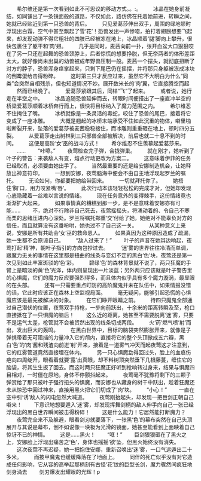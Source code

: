 　　希尔维还是第一次看到如此不可思议的移动方式。。:。
　　冰晶在她身前凝结，如同铺出了一条镜面般的道路，不仅如此，路仿佛在托着她前进，转瞬之间，她就已经贴近到第一只恐兽的背后。
　　只见爱葛莎伸出双手，周围的绿地顿时浮现出白霜，空气中甚至飘起了雪‘花’！恐兽发出一声惨唿，拍打着翅膀想要飞起来，却发现动弹不得它粗壮的四肢已经被冻在地上，冰晶顺着‘腿’脚向上攀升，很快包裹住了躯干和‘肉’翅。
　　几乎是同时，麦茜向前一扑，张开血盆大口狠狠咬在了另一只还在起舞的恐兽颈脖上，后者惊慌的想要挣脱，但无奈两者的体形差距太大，就好像尚未出巢的幼兽被成年野兽压制一般。麦茜一个摆头，就彻底扭断了对方的脖子，恐兽浑身痉挛起来，只剩下尾巴仍在摇摆，并将那只身躯被冻成冰块的倒霉蛋给击得粉碎。
　　这时第三只才反应过来，虽然它不大明白为什么“同类”会突然自相残杀，但也知道情况不妙。展开数米长的‘肉’翼，它直接腾空而起
　　然而已经晚了。
　　爱葛莎紧跟其后，同样“飞”了起来。
　　或者说，她行走在半空之中。
　　冰晶追随恐兽延伸而去，转眼时间便搭出了一座直冲半空的桥梁爱葛莎顺着冰桥奔行而上，很快将目标纳入了魔力范围之内。
　　希尔维忍不住掩住了嘴。
　　冰桥就像是一条灵活的毒蛇，咬住了恐兽的尾巴，接着将它变成了一座冰雕。
　　大概是翘起的冰桥末端承受不住如此沉重的物体，噼里啪啦断裂开来，坠落的爱葛莎被麦茜稳稳接住，而冰雕则重重砸在地上，顿时四分五裂。
　　从爱葛莎走出树林到三只邪兽全部被解决，前后也就二十息不到的时间。
　　这便是高阶‘女’巫的战斗方式！
　　希尔维忍不住羡慕起爱葛莎来。
　　……
　　“咔嚓。”
　　夜莺检查完子弹，合拢弹巢。
　　就在刚才，她听到了叶子的警告：来袭敌人有变，熔点行动更改为方案二。
　　这意味着伊菲的任务已经取消，必须要由她出手了。
　　当然最重要的还是给安娜制造机会，让她释放出神意符印。
　　一想到安娜，夜莺脑海中便会不由自主地浮现起罗兰的嘱托。
　　无论如何，你都要把她给带回来。
　　一切就拜托你了。
　　她捂住‘胸’口，用力咬紧嘴‘唇’。
　　此次行动本该轻轻松松的完成才对，但她却发现心底隐藏着一丝难以言说的情绪。
　　现在任务意外的变得棘手，这份情绪竟也渐渐扩大起来。
　　如果事情真的糟糕到那一步，是不是意味着安娜亦有可能……
　　不，绝对不行除非自己死去，夜莺摇摇头，将涌动着的、令自己不寒而栗的思绪压进内心深处。罗兰将嘱托郑重‘交’付给了她，她绝对不能辜负对方的信任，而且就算没有这番吩咐，她也过不了自己这一关。
　　从某种意义上来说，安娜是所有共助会‘女’巫的救命恩人。
　　如果真因为这种原因造成了疏漏，她一生都不会原谅自己。
　　“敌人过来了！”
　　叶子的声音在她耳边响起，夜莺打起‘精’神，朝叶子指引的方向包抄过去。
　　‘迷’雾的世界往往冷清而单调，跟魔力无关的事情在这里都是扭曲的线条与变幻不定的黑白‘色’块，夜莺还是第一次见到如此丰富斑驳的‘色’彩。
　　碧绿‘色’的森林背景就不说了，两只狂魔的手臂上是暗淡的黄‘色’光泽，体内则呈现出一片淡蓝；另外两只应该就是叶子警告里的心惧魔，它们的魔力反应要强烈得多，而且体内似乎具有多个魔力漩涡，最显眼的在头部。
　　还有一只需要重点盯防的高阶魔鬼并未在队伍中，如果情报没错的话，它此时应该正在森林上空监视局面。
　　毫无疑问，能够引起恐慌的心惧魔应该是最先被解决的对象。
　　在它们睁开眼睛之前。
　　待四只魔鬼全部通过自己潜伏的位置，夜莺双手持枪，一步向前跃出，十余米的距离转瞬及至，枪口直接抵在了一只惧魔的脑后！
　　这么近的距离，她甚至不需要脱离‘迷’雾，只要不是运气太差，枪管就不会被贸然出现的线条切成两段。
　　火‘药’燃气喷‘射’而出，发出巨大的轰鸣。
　　在黑白世界中，目标的脑袋突然膨胀开来，就像是子弹携带着无可阻挡的力量冲入它的颅内，直接将它的整个头顶掀成五六瓣，黑白‘色’的‘肉’酱和残渣向前迸‘射’开来，接着是一道雾气冲天而起夜莺这才注意到，它的红雾管道竟然直接埋在体内。
　　另一只心惧魔勐得回过头，脸上的血痕伤疤向四周绽开，眼看着就要‘露’出真眼，却不料树顶突然垂下几根藤蔓，缠住它的脑袋，将其生生扳了回去。而这时两只狂魔正好听到枪响转过身来，结果与惧魔四目相对，一时僵在原地，身体不停颤抖起来。
　　夜莺毫不犹豫将剩下的三颗子弹赏给了那只被叶子强行扭头的惧魔，而安娜也从藏身的树干中跃出，趁着狂魔还未从惊恐中回过神来，直接用黑火把它们切成了‘肉’块。
　　“小心！”
　　一直在空中引‘诱’敌人的闪电忽然大喊道。
　　夜莺刚抬起头，却发现一把巨剑正朝自己噼来！
　　下意识地想要遁入‘迷’雾，却发现挥舞剑柄的敌人伸手向自己一张已经浮现出的黑白世界瞬间被击得粉碎！
　　这是什么能力！它居然能打断魔力？
　　夜莺完全来不及躲避，眼看剑刃就要落下，一张黑‘色’的幕布突然在自己头顶展开与其说是幕布，倒不如说像一块极为光滑的镜面，她甚至能看到上面映着自己惊讶不已的神情。
　　这是……黑火！
　　“哐！”
　　巨剑狠狠砸在了黑火之上，安娜脸上浮现出痛苦之‘色’，身体也摇摇‘欲’坠，但黑火始终没有消失。
　　这次夜莺不再迟疑，她一把抱住安娜，重新召唤出‘迷’雾，一口气远遁出二十多米。
　　而披甲魔鬼也缓缓降落在了地面上。
　　同伴的死亡似乎没有对它造成任何影响，它从容的高举起那柄刻有古怪‘花’纹的巨型长剑，魔力骤然间疯狂地剑身涌去
　　剑刃爆发出耀眼的光辉！p